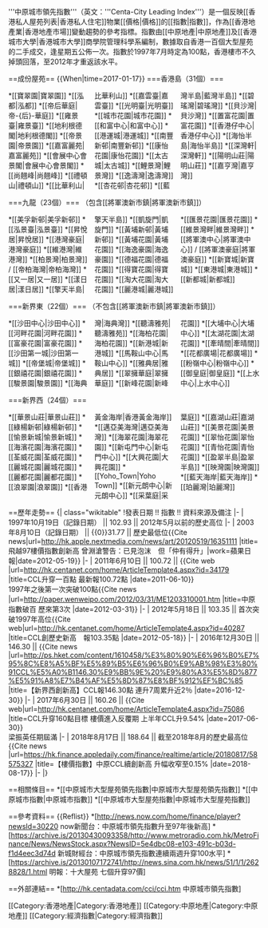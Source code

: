 '''中原城市領先指數'''（英文：'''Centa-City Leading Index'''）是一個反映[[香港私人屋苑列表|香港私人住宅]]物業[[價格|價格]]的[[指數|指數]]，作為[[香港地產業|香港地產市場]]變動趨勢的參考指標。指數由[[中原地產|中原地產]]及[[香港城市大學|香港城市大學]]商學院管理科學系編制，數據取自香港一百個大型屋苑的二手成交，逢星期五公佈一次。指數於1997年7月時定為100點，香港樓市不久掉頭回落，至2012年才重返該水平。

==成份屋苑==
{{When|time=2017-01-17}}
===香港島（31個）===
<div class="references-small" style="-moz-column-count:3; -webkit-column-count:3; column-count:3;">
*[[寶翠園|寶翠園]]
*[[泓都|泓都]]
*[[帝后華庭|帝-{后}-華庭]]
*[[雍景臺|雍景臺]]
*[[地利根德閣|地利根德閣]]
*[[帝景園|帝景園]]
*[[嘉富麗苑|嘉富麗苑]]
*[[會展中心會景閣|會展中心會景閣]]
*[[尚翹峰|尚翹峰]]
*[[禮頓山|禮頓山]]
*[[比華利山|比華利山]]
*[[嘉雲臺|嘉雲臺]]
*[[光明臺|光明臺]]
*[[城市花園|城市花園]]
*[[和富中心|和富中心]]
*[[港運城|港運城]]
*[[南豐新邨|南豐新邨]]
*[[康怡花園|康怡花園]]
*[[太古城|太古城]]
*[[鯉景灣|鯉景灣]]
*[[逸濤灣|逸濤灣]]
*[[杏花邨|杏花邨]]
*[[藍灣半島|藍灣半島]]
*[[碧瑤灣|碧瑤灣]]
*[[貝沙灣|貝沙灣]]
*[[置富花園|置富花園]]
*[[香港仔中心|香港仔中心]]
*[[海怡半島|海怡半島]]
*[[深灣軒|深灣軒]]
*[[陽明山莊|陽明山莊]]
*[[嘉亨灣|嘉亨灣]]
</div>

===九龍（23個）===
（包含[[將軍澳新市鎮|將軍澳新市鎮]]）
<div class="references-small" style="-moz-column-count:3; -webkit-column-count:3; column-count:3;">
*[[美孚新邨|美孚新邨]]
*[[泓景臺|泓景臺]]
*[[昇悅居|昇悅居]]
*[[港灣豪庭|港灣豪庭]]
*[[維港灣|維港灣]]
*[[柏景灣|柏景灣]] / [[帝柏海灣|帝柏海灣]]
*[[又一居|又一居]]
*[[漾日居|漾日居]]
*[[擎天半島|擎天半島]]
*[[凱旋門|凱旋門]]
*[[黃埔新邨|黃埔新邨]] 
*[[黃埔花園|黃埔花園]]
*[[海逸豪園|海逸豪園]]
*[[德福花園|德福花園]] 
*[[得寶花園|得寶花園]] 
*[[淘大花園|淘大花園]] 
*[[麗港城|麗港城]]
*[[匯景花園|匯景花園]]
*[[維景灣畔|維景灣畔]] 
*[[將軍澳中心|將軍澳中心]] / [[將軍澳豪庭|將軍澳豪庭]]
*[[新寶城|新寶城]]  
*[[東港城|東港城]]
*[[新都城|新都城]]
</div>

===新界東（22個）===
（不包含[[將軍澳新市鎮|將軍澳新市鎮]]）
<div class="references-small" style="-moz-column-count:3; -webkit-column-count:3; column-count:3;">
*[[沙田中心|沙田中心]]
*[[河畔花園|河畔花園]]
*[[富豪花園|富豪花園]]
*[[沙田第一城|沙田第一城]]
*[[帝堡城|帝堡城]] 
*[[銀禧花園|銀禧花園]]
*[[駿景園|駿景園]]
*[[海典灣|海典灣]]
*[[聽濤雅苑|聽濤雅苑]]
*[[海柏花園|海柏花園]] 
*[[新港城|新港城]]
*[[馬鞍山中心|馬鞍山中心]]
*[[雅典居|雅典居]]
*[[翠擁華庭|翠擁華庭]]
*[[新峰花園|新峰花園]]
*[[大埔中心|大埔中心]]
*[[太湖花園|太湖花園]]
*[[牽晴間|牽晴間]]
*[[花都廣場|花都廣場]]
*[[粉嶺中心|粉嶺中心]]
*[[御皇庭|御皇庭]]
*[[上水中心|上水中心]]
</div>

===新界西（24個）===
<div class="references-small" style="-moz-column-count:3; -webkit-column-count:3; column-count:3;">
*[[華景山莊|華景山莊]]
*[[綠楊新邨|綠楊新邨]]
*[[愉景新城|愉景新城]] 
*[[海濱花園|海濱花園]] 
*[[荃威花園|荃威花園]]
*[[麗城花園|麗城花園]]
*[[麗都花園|麗都花園]]
*[[浪翠園|浪翠園]]
*[[香港黃金海岸|香港黃金海岸]]
*[[邁亞美海灣|邁亞美海灣]] 
*[[海翠花園|海翠花園]]
*[[新屯門中心|新屯門中心]]
*[[大興花園|大興花園]]
*[[Yoho_Town|Yoho Town]] 
*[[新元朗中心|新元朗中心]]
*[[采葉庭|采葉庭]]
*[[嘉湖山莊|嘉湖山莊]] 
*[[美景花園|美景花園]]
*[[翠怡花園|翠怡花園]]
*[[青怡花園|青怡花園]] 
*[[盈翠半島|盈翠半島]]
*[[映灣園|映灣園]]
*[[藍天海岸|藍天海岸]]
*[[珀麗灣|珀麗灣]]
</div>

==歷年走勢==
{| class="wikitable"
!發表日期 !! 指數 !! 資料來源及備注
|-
| 1997年10月19日（記錄日期） || 102.93 || 2012年5月以前的歷史高位<ref name=apple20120519/>
|-
| 2003年8月10日（記錄日期） || {{0}}31.77 || 歷史最低位<ref name=apple20120519>{{Cite news|url=http://hk.apple.nextmedia.com/news/art/20120519/16351111 |title=飛越97樓價指數創新高 曾淵滄警告：已見泡沫　但「仲有得升」|work=蘋果日報|date=2012-05-19}}</ref>
|-
| 2011年6月10日 || 100.72 || <ref>{{Cite web |url=http://hk.centanet.com/home/ArticleTemplate4.aspx?id=34179 |title=CCL升穿一百點   最新報100.72點 |date=2011-06-10}}</ref><br/>1997年之後第一次突破100點<ref>{{Cite news |url=http://paper.wenweipo.com/2012/03/31/ME1203310001.htm |title=中原指數破百 歷來第3次 |date=2012-03-31}}</ref>
|-
| 2012年5月18日 || 103.35 || 首次突破1997年高位<ref>{{Cite web|url=http://hk.centanet.com/home/ArticleTemplate4.aspx?id=40287 |title=CCL創歷史新高　報103.35點 |date=2012-05-18}}</ref>
|-
| 2016年12月30日 || 146.30 || <ref>{{Cite news |url=http://ps.hket.com/content/1610458/%E3%80%90%E6%96%B0%E7%95%8C%E8%A5%BF%E5%89%B5%E6%96%B0%E9%AB%98%E3%80%91CCL%E5%A0%B1146.30%E9%BB%9E%20%E9%80%A3%E5%8D%877%E5%91%A8%E7%B4%AF%E5%8D%87%E8%BF%912%EF%BC%85 |title=【新界西創新高】CCL報146.30點 連升7周累升近2％ |date=2016-12-30}}</ref>
|-
| 2017年6月30日 || 160.26 || <ref>{{Cite web|url=http://hk.centanet.com/home/ArticleTemplate4.aspx?id=75086 |title=CCL升穿160點目標 樓價進入反覆期 上半年CCL升9.54% |date=2017-06-30}}</ref><br/>梁振英任期屆滿
|-
| 2018年8月17日 || 188.64 || 截至2018年8月的歷史最高位<ref>{{Cite news |url=https://hk.finance.appledaily.com/finance/realtime/article/20180817/58575327 |title=【樓價指數】中原CCL續創新高 升幅收窄至0.15% |date=2018-08-17}}</ref>
|-
|}

==相關條目==
*[[中原城市大型屋苑領先指數|中原城市大型屋苑領先指數]]
*[[中原城市指數|中原城市指數]]
*[[中原城市大型屋苑指數|中原城市大型屋苑指數]]

==參考資料==
{{Reflist}}
*[http://news.now.com/home/finance/player?newsId=30220 now新聞台：中原城市領先指數升至97年後新高]
*[https://archive.is/20130430093358/http://www.metroradio.com.hk/MetroFinance/News/NewsStock.aspx?NewsID=5e4dbc08-e103-491c-b03d-f1d4eec3d74d 新城財經台：中原城市領先指數連續兩週升穿100水平]
*[https://archive.is/20130107172741/http://news.sina.com.hk/news/51/1/1/2628828/1.html 明報：十大屋苑 七個升穿97價]

==外部連結==
*[http://hk.centadata.com/cci/cci.htm 中原城市領先指數]

[[Category:香港地產|Category:香港地產]]
[[Category:中原地產|Category:中原地產]]
[[Category:經濟指數|Category:經濟指數]]